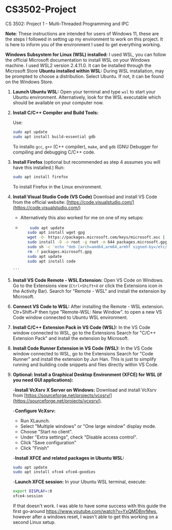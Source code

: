 # CS3502-Project
CS 3502: Project 1 - Multi-Threaded Programming and IPC

**Note**: These instructions are intended for users of Windows 11, these are the steps I followed in setting up my environment to work on this project. It is here to inform you of the environment I used to get everything working.

**Windows Subsystem for Linux (WSL) installed:**  I used WSL, you can follow the official Microsoft documentation to install WSL on your Windows machine. I used WSL2 version 2.4.11.0. It can be installed through the Microsoft Store
**Ubuntu installed within WSL:** During WSL installation, may be prompted to choose a distribution. Select Ubuntu. If not, it can be found on the Windows Store.


1.  **Launch Ubuntu WSL:** Open your terminal and type `wsl` to start your Ubuntu environment. Alternatively, look for the WSL executable which should be available on your computer now.

2.  **Install C/C++ Compiler and Build Tools:**

    Use:
    ```bash
    sudo apt update
    sudo apt install build-essential gdb
    ```
    To installo `gcc`, `g++` (C++ compiler), `make`, and `gdb` (GNU Debugger for compiling and debugging C/C++ code.
3. **Install Firefox** (optional but recommended as step 4 assumes you will have this installed.)
    Run:
   ```bash
   sudo apt install firefox
   ```
   To install Firefox in the Linux environment. 
5.  **Install Visual Studio Code (VS Code)** Download and install VS Code from the official website: [https://code.visualstudio.com/](https://code.visualstudio.com/)
       * Alternatively this also worked for me on one of my setups:
       * ```bash
             sudo apt update
            sudo apt install wget gpg
            wget -O- https://packages.microsoft.com/keys/microsoft.asc | gpg --dearmor > packages.microsoft.gpg
            sudo install -D -o root -g root -m 644 packages.microsoft.gpg /etc/apt/keyrings/packages.microsoft.gpg
            sudo sh -c 'echo "deb [arch=amd64,arm64,armhf signed-by=/etc/apt/keyrings/packages.microsoft.gpg] https://packages.microsoft.com/repos/vscode stable main" > /etc/apt/sources.list.d/vscode.list'
            rm -f packages.microsoft.gpg
            sudo apt update
            sudo apt install code
        ```

7.  **Install VS Code Remote - WSL Extension:**
   Open VS Code on Windows.
    Go to the Extensions view (`Ctrl+Shift+X` or click the Extensions icon in the Activity Bar).
    Search for "Remote - WSL" and install the extension by Microsoft.

8.  **Connect VS Code to WSL:**
    After installing the Remote - WSL extension. 
    Ctr+Shift+P then type "Remote-WSL: New Window". to open a new VS Code window connected to Ubuntu WSL environment.

9.  **Install C/C++ Extension Pack in VS Code (WSL):**
    In the VS Code window connected to WSL, go to the Extensions
    Search for "C/C++ Extension Pack" and install the extension by Microsoft.

10.  **Install Code Runner Extension in VS Code (WSL):**
    In the VS Code window connected to WSL, go to the Extensions
    Search for "Code Runner" and install the extension by Jun Han. This is just to simplify running and building code snippets and files directly within VS Code.

11.  **Optional: Install a Graphical Desktop Environment (XFCE) for WSL (if you need GUI applications):**

     -**Install VcXsrv X Server on Windows:** Download and install VcXsrv from [https://sourceforge.net/projects/vcxsrv/](https://sourceforge.net/projects/vcxsrv/).

     -**Configure VcXsrv:**
        *   Run XLaunch.
        *   Select "Multiple windows" or "One large window" display mode.
        *   Choose "Start no client".
        *   Under "Extra settings", check "Disable access control".
        *   Click "Save configuration" 
        *   Click "Finish"

        -**Install XFCE and related packages in Ubuntu WSL:**
        ```bash
        sudo apt update
        sudo apt install xfce4 xfce4-goodies
        ```

        -**Launch XFCE session:** In your Ubuntu WSL terminal, execute:
        ```bash
        export DISPLAY=:0
        xfce4-session
        ```
        If that doesn't work. I was able to have some success with this guide the first go-around https://www.youtube.com/watch?v=YxQMDBnrMws, however after a windows reset, I wasn't able to get this working on a second Linux setup. 
